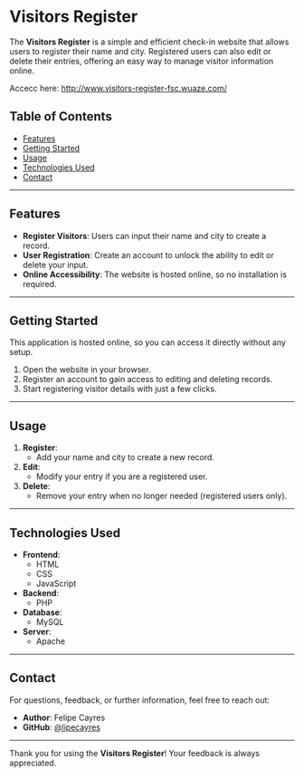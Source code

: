 # Visitors Register

The **Visitors Register** is a simple and efficient check-in website that allows users to register their name and city. 
Registered users can also edit or delete their entries, offering an easy way to manage visitor information online.


Accecc here: http://www.visitors-register-fsc.wuaze.com/
## Table of Contents

- [Features](#features)
- [Getting Started](#getting-started)
- [Usage](#usage)
- [Technologies Used](#technologies-used)
- [Contact](#contact)

---

## Features

- **Register Visitors**: Users can input their name and city to create a record.
- **User Registration**: Create an account to unlock the ability to edit or delete your input.
- **Online Accessibility**: The website is hosted online, so no installation is required.

---

## Getting Started

This application is hosted online, so you can access it directly without any setup. 

1. Open the website in your browser.
2. Register an account to gain access to editing and deleting records.
3. Start registering visitor details with just a few clicks.

---

## Usage

1. **Register**:
   - Add your name and city to create a new record.
2. **Edit**:
   - Modify your entry if you are a registered user.
3. **Delete**:
   - Remove your entry when no longer needed (registered users only).

---

## Technologies Used

- **Frontend**:
  - HTML
  - CSS
  - JavaScript
- **Backend**:
  - PHP
- **Database**:
  - MySQL
- **Server**:
  - Apache

---

## Contact

For questions, feedback, or further information, feel free to reach out:

- **Author**: Felipe Cayres
- **GitHub**: [@lipecayres](https://github.com/lipecayres)

---

Thank you for using the **Visitors Register**! Your feedback is always appreciated.

